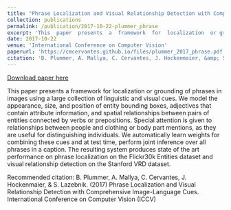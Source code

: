 ```yaml
---
title: "Phrase Localization and Visual Relationship Detection with Comprehensive Image-Language Cues"
collection: publications
permalink: /publication/2017-10-22-plummer_phrase
excerpt: 'This  paper  presents  a  framework  for  localization  or grounding  of  phrases  in  images  using a  large  collection of  linguistic  and  visual  cues.   We  model  the  appearance, size, and position of entity bounding boxes, adjectives that contain attribute information, and spatial relationships between pairs of entities connected by verbs or prepositions. Special attention is given to relationships between people and clothing or body part mentions, as they are useful for distinguishing individuals.  We automatically learn weights for combining these cues and at test time, perform joint inference over all phrases in a caption.  The resulting system produces state of the art performance on phrase localization on the Flickr30k Entities dataset and visual relationship detection on the Stanford VRD dataset.'
date: 2017-10-22
venue: 'International Conference on Computer Vision'
paperurl: 'https://cmcervantes.github.io/files/plummer_2017_phrase.pdf'
citation: 'B. Plummer, A. Mallya, C. Cervantes, J. Hockenmaier, &amp; S. Lazebnik. (2017) Phrase Localization and Visual Relationship Detection with Comprehensive Image-Language Cues. International Conference on Computer Vision (ICCV)'
---
```


<a href='https://cmcervantes.github.io/files/plummer_2017_phrase.pdf'>Download paper here</a>

This  paper  presents  a  framework  for  localization  or grounding  of  phrases  in  images  using a  large  collection of  linguistic  and  visual  cues.   We  model  the  appearance, size, and position of entity bounding boxes, adjectives that contain attribute information, and spatial relationships between pairs of entities connected by verbs or prepositions. Special attention is given to relationships between people and clothing or body part mentions, as they are useful for distinguishing individuals.  We automatically learn weights for combining these cues and at test time, perform joint inference over all phrases in a caption.  The resulting system produces state of the art performance on phrase localization on the Flickr30k Entities dataset and visual relationship detection on the Stanford VRD dataset.

Recommended citation: B. Plummer, A. Mallya, C. Cervantes, J. Hockenmaier, & S. Lazebnik. (2017) Phrase Localization and Visual Relationship Detection with Comprehensive Image-Language Cues. International Conference on Computer Vision (ICCV)
